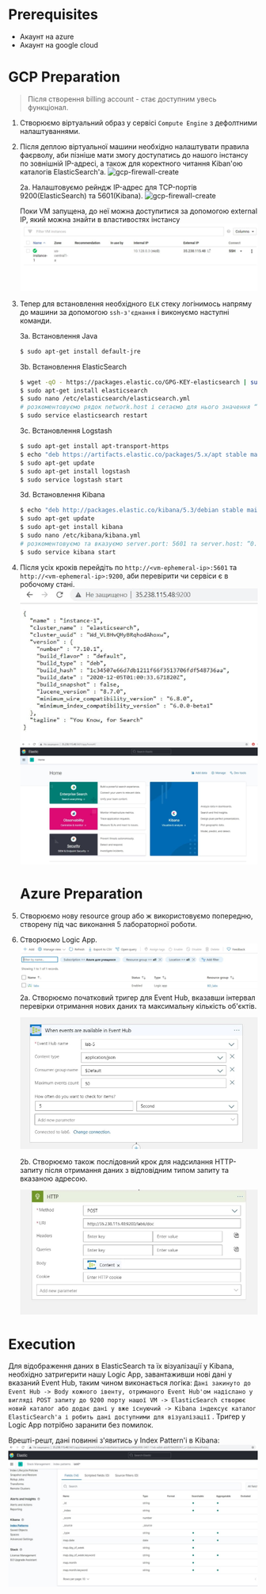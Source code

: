 # Prerequisites

- Акаунт на azure
- Акаунт на google cloud

# GCP Preparation

> Після створення billing account - стає доступним увесь функціонал.

1. Створюємо віртуальний образ у сервісі `Compute Engine` з дефолтними налаштуваннями.
2. Після деплою віртуальної машини необхідно налаштувати правила фаєрволу, аби пізніше мати змогу доступатись до нашого
   інстансу по зовнішній IP-адресі, а також для коректного читання Kiban'ою каталогів ElasticSearch'а.
   ![gcp-firewall-create](https://logz.io/wp-content/uploads/2016/08/set-up-google-cloud-firewall-rules.png)

   2a. Налаштовуємо рейндж IP-адрес для TCP-портів 9200(ElasticSearch) та 5601(Kibana).
   ![gcp-firewall-create](https://logz.io/wp-content/uploads/2016/08/google-cloud-firewall-list.png)

    Поки VM запущена, до неї можна доступитися за допомогою external IP, який можна знайти в властивостях інстансу
    ![compute-engine](../img/lab_6_1.jpg)

3. Тепер для встановлення необхідного `ELK` стеку логінимось напряму до машини за допомогою `ssh-з'єднання` і виконуємо наступні команди.
   
   3a. Встановлення Java

     ```sh
     $ sudo apt-get install default-jre
     ```
   
   3b. Встановлення ElasticSearch
     ```sh
     $ wget -qO - https://packages.elastic.co/GPG-KEY-elasticsearch | sudo apt-key add -
     $ sudo apt-get install elasticsearch
     $ sudo nano /etc/elasticsearch/elasticsearch.yml 
     # розкоментовуємо рядок network.host і сетаємо для нього значення “0.0.0.0” 
     $ sudo service elasticsearch restart
     ```
   
   3c. Встановлення Logstash
     ```sh
     $ sudo apt-get install apt-transport-https
     $ echo "deb https://artifacts.elastic.co/packages/5.x/apt stable main" | sudo tee -a /etc/apt/sources.list.d/elastic-5.x.list
     $ sudo apt-get update
     $ sudo apt-get install logstash
     $ sudo service logstash start
     ```
   
   3d. Встановлення Kibana
     ```sh
     $ echo "deb http://packages.elastic.co/kibana/5.3/debian stable main" | sudo tee -a /etc/apt/sources.list.d/kibana-5.3.x.list
     $ sudo apt-get update
     $ sudo apt-get install kibana
     $ sudo nano /etc/kibana/kibana.yml
     # розкоментовуємо та вказуємо server.port: 5601 та server.host: “0.0.0.0”
     $ sudo service kibana start
     ```

4. Після усіх кроків перейдіть по `http://<vm-ephemeral-ip>:5601` та `http://<vm-ephemeral-ip>:9200`, аби перевірити чи
   сервіси є в робочому стані.
   ![elastic-available](../img/lab_6_2.jpg)
   ![kibana-available](../img/lab_6_3.jpg)


   # Azure Preparation

1. Створюємо нову resource group або ж використовуємо попередню, створену під час виконання 5 лабораторної роботи.
2. Створюємо Logic App.
   ![logic-app-created](../img/lab_6_5.jpg)
   2a. Створюємо початковий тригер для Event Hub, вказавши інтервал перевірки отримання нових даних та максимальну
   кількість об'єктів.

   ![event-hub-trigger](../img/lab_6_6.jpg)

   2b. Створюємо також послідовний крок для надсилання HTTP-запиту після отримання даних з відповідним типом запиту та
   вказаною адресою.

   ![http-logic](../img/lab_6_7.jpg)

   
# Execution

Для відображення даних в ElasticSearch та їх візуалізації у Kibana, необхідно затригерити нашу Logic App, завантаживши
нові дані у вказаний Event Hub, таким чином виконається логіка:
`Дані закинуто до Event Hub -> Body кожного івенту, отриманого Event Hub'ом надіслано у вигляді POST запиту до 9200 порту нашої VM -> ElasticSearch створює новий каталог або додає дані у вже існуючий -> Kibana індексує каталог ElasticSearch'a і робить дані доступними для візуалізації`
. Тригер у Logic App потрібно заранити без помилок.

Врешті-решт, дані повинні з'явитись у Index Pattern'і в Kibana:
![kibana-data-available](../img/lab_6_4.jpg)

